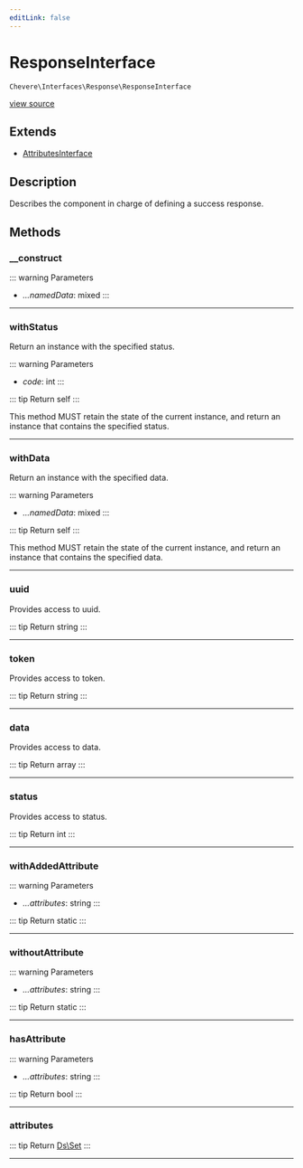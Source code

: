 ```yaml
---
editLink: false
---
```


# ResponseInterface

`Chevere\Interfaces\Response\ResponseInterface`

[view source](https://github.com/chevere/chevere/blob/main/src/Chevere/Interfaces/Response/ResponseInterface.php)

## Extends

- [AttributesInterface](../Common/AttributesInterface.md)

## Description

Describes the component in charge of defining a success response.

## Methods

### __construct

::: warning Parameters
- *...namedData*: mixed
:::

---

### withStatus

Return an instance with the specified status.

::: warning Parameters
- *code*: int
:::

::: tip Return
self
:::

This method MUST retain the state of the current instance, and return
an instance that contains the specified status.

---

### withData

Return an instance with the specified data.

::: warning Parameters
- *...namedData*: mixed
:::

::: tip Return
self
:::

This method MUST retain the state of the current instance, and return
an instance that contains the specified data.

---

### uuid

Provides access to uuid.

::: tip Return
string
:::

---

### token

Provides access to token.

::: tip Return
string
:::

---

### data

Provides access to data.

::: tip Return
array
:::

---

### status

Provides access to status.

::: tip Return
int
:::

---

### withAddedAttribute

::: warning Parameters
- *...attributes*: string
:::

::: tip Return
static
:::

---

### withoutAttribute

::: warning Parameters
- *...attributes*: string
:::

::: tip Return
static
:::

---

### hasAttribute

::: warning Parameters
- *...attributes*: string
:::

::: tip Return
bool
:::

---

### attributes

::: tip Return
[Ds\Set](https://www.php.net/manual/class.ds\set)
:::

---
